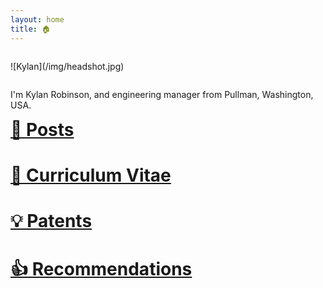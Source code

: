 ```yaml
---
layout: home
title: 🏠
---
```


<div>
  <p style="float: left;">
    ![Kylan](/img/headshot.jpg)
  </p>
</div>
<div style="clear: left;">
  <p style="float: left;">
    I'm Kylan Robinson, and engineering manager from Pullman, Washington, USA.
  </p>
</div>

# [📃 Posts](posts.md)
# [💼 Curriculum Vitae](cv.md)
# [💡 Patents](patents.md)
# [👍 Recommendations](recommendations.md)